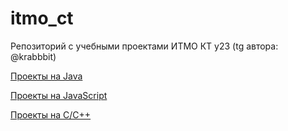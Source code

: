 # itmo_ct
Репозиторий с учебными проектами ИТМО КТ y23 (tg автора: @krabbbit)


[Проекты на Java](https://github.com/krappis4/itmo_ct/edit/main/java-solutions)

[Проекты на JavaScript](https://github.com/krappis4/itmo_ct/edit/main/javascript-solutions)

[Проекты на C/C++](https://github.com/krappis4/itmo_ct/edit/main/cpp-solutions)

